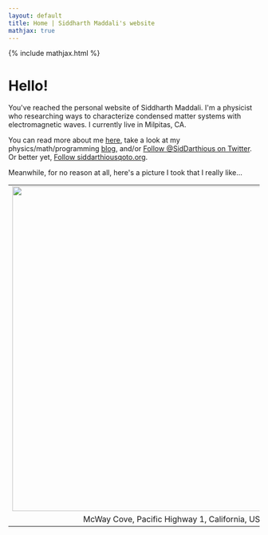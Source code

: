 ```yaml
---
layout: default
title: Home | Siddharth Maddali's website
mathjax: true
---
```

{% include mathjax.html %}

# Hello! 

You've reached the personal website of Siddharth Maddali.
I'm a physicist who researching ways to characterize condensed matter systems with electromagnetic waves. 
I currently live in Milpitas, CA.

You can read more about me <a href="{{ site.url }}/about">here</a>, take a look at my physics/math/programming <a href="{{ site.url }}/blog">blog</a>, and/or <a href="https://twitter.com/SidDarthious?ref_src=twsrc%5Etfw" class="twitter-follow-button" data-show-count="false">Follow @SidDarthious on Twitter</a><script async src="https://platform.twitter.com/widgets.js" charset="utf-8"></script>. 
Or better yet, <a href="https://qoto.org/@siddarthious" class="mstdn">Follow siddarthious<span>qoto.org</span></a>.

Meanwhile, for no reason at all, here's a picture I took that I really like...

<table class="image" width="700" align="center">
<tr><td text-align="center">
<img src="{{ site.url }}/images/titleBanner.jpg" width="650">
</td></tr>
<tr><td class="caption" align="center">McWay Cove, Pacific Highway 1, California, USA</td></tr>
</table>


